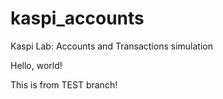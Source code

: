 # kaspi_accounts
Kaspi Lab: Accounts and Transactions simulation

Hello, world!

This is from TEST branch!
